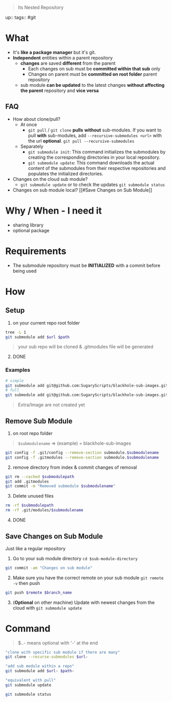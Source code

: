 > Its Nested Repository

up:: 
tags:: #git

# What
- It's **like a package manager** but it's git. 
- **Independent** entities within a parent repository
	- **changes** are saved **different** from the parent
		- Each changes on sub must be **committed within that sub** only
		- Changes on parent must be **committed on root folder** parent repository
	- sub module **can be updated** to the latest changes **without affecting the parent** repository and **vice versa**

## FAQ
- How about clone/pull?
	- At once
		- `git pull` / `git clone` **pulls** **without** sub-modules. If you want to pull **with** sub-modules, add `--recursive-submodules <url>` with the url **optional**.
		  `git pull --recursive-submodules`
	- Separately
		- `git submodule init`: This command initializes the submodules by creating the corresponding directories in your local repository.
		- `git submodule update`: This command downloads the actual content of the submodules from their respective repositories and populates the initialized directories.
- Changes on the cloud sub module?
	- `git submodule update` or to check the updates `git submodule status`
- Changes on sub module local? [[#Save Changes on Sub Module]]
# Why / When - I need it
- sharing library
- optional package
# Requirements
- The submodule repository must be **INITIALIZED** with a commit before being used
# How
## Setup
1. on your current repo root folder
```sh
tree -L 1
git submodule add $url $path
```
> your sub repo will be cloned & .gitmodules file will be generated
2. DONE
### Examples
```sh
# simple
git submodule add git@github.com:SugaryScripts/blackhole-sub-images.git
# full
git submodule add git@github.com:SugaryScripts/blackhole-sub-images.git Extra/Image
```
> Extra/Image are not created yet
## Remove Sub Module
1. on root repo folder
>`$submodulename` => (example) = blackhole-sub-images
```sh
git config -f .git/config --remove-section submodule.$submodulename
git config -f .gitmodules --remove-section submodule.$submodulename
```
2. remove directory from index & commit changes of removal
```sh
git rm --cached $submodulepath
git add .gitmodules
git commit -m "Removed submodule $submodulename"
```
3. Delete unused files
```sh
rm -rf $submodulepath 
rm -rf .git/modules/$submodulename
```
4. DONE

## Save Changes on Sub Module
Just like a regular repository
1. Go to your sub module directory `cd $sub-module-directory`
```sh
git commit -am "Changes on sub module"
```
2. Make sure you have the correct remote on your sub module `git remote -v` then push
```sh
git push $remote $branch_name
```
3. (**Optional** on other machine) Update with newest changes from the cloud with `git submodule update`

# Command
> $..- means optional with '-' at the end
```sh
"clone with specific sub module if there are many"
git clone --recurse-submodules $url-

"add sub module within a repo"
git submodule add $url- $path-

"equivalent with pull"
git submodule update

git submodule status
```






